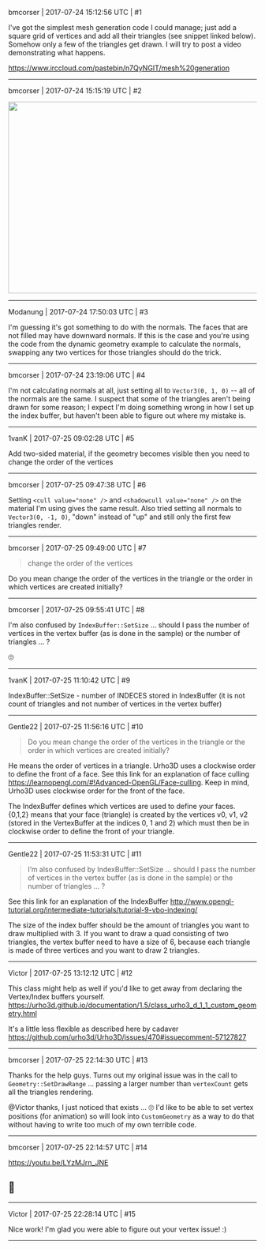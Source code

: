 bmcorser | 2017-07-24 15:12:56 UTC | #1

I've got the simplest mesh generation code I could manage; just add a square grid of vertices and add all their triangles (see snippet linked below). Somehow only a few of the triangles get drawn. I will try to post a video demonstrating what happens.

https://www.irccloud.com/pastebin/n7QyNGIT/mesh%20generation

-------------------------

bmcorser | 2017-07-24 15:15:19 UTC | #2

<img src="//cdck-file-uploads-global.s3.dualstack.us-west-2.amazonaws.com/standard17/uploads/urho3d/original/1X/3efbbcae48fc51f106c1b1397726d9a15482bee4.png" width="690" height="388">

-------------------------

Modanung | 2017-07-24 17:50:03 UTC | #3

I'm guessing it's got something to do with the normals. The faces that are not filled may have downward normals.
If this is the case and you're using the code from the dynamic geometry example to calculate the normals, swapping any two vertices for those triangles should do the trick.

-------------------------

bmcorser | 2017-07-24 23:19:06 UTC | #4

I'm not calculating normals at all, just setting all to `Vector3(0, 1, 0)` -- all of the normals are the same. I suspect that some of the triangles aren't being drawn for some reason; I expect I'm doing something wrong in how I set up the index buffer, but haven't been able to figure out where my mistake is.

-------------------------

1vanK | 2017-07-25 09:02:28 UTC | #5

Add two-sided material, if the geometry becomes visible then you need to change the order of the vertices

-------------------------

bmcorser | 2017-07-25 09:47:38 UTC | #6

Setting `<cull value="none" />` and `<shadowcull value="none" />` on the material I'm using gives the same result. Also tried setting all normals to `Vector3(0, -1, 0)`, "down" instead of "up" and still only the first few triangles render.

-------------------------

bmcorser | 2017-07-25 09:49:00 UTC | #7

> change the order of the vertices

Do you mean change the order of the vertices in the triangle or the order in which vertices are created initially?

-------------------------

bmcorser | 2017-07-25 09:55:41 UTC | #8

I'm also confused by `IndexBuffer::SetSize` ... should I pass the number of vertices in the vertex buffer (as is done in the sample) or the number of triangles ... ?

:roll_eyes:

-------------------------

1vanK | 2017-07-25 11:10:42 UTC | #9

IndexBuffer::SetSize - number of INDECES stored in IndexBuffer (it is not count of triangles and not number of vertices in the vertex buffer)

-------------------------

Gentle22 | 2017-07-25 11:56:16 UTC | #10

> Do you mean change the order of the vertices in the triangle or the order in which vertices are created initially?

He means the order of vertices in a triangle. Urho3D uses a clockwise order to define the front of a face. See this link for an explanation of face culling https://learnopengl.com/#!Advanced-OpenGL/Face-culling. Keep in mind, Urho3D uses clockwise order for the front of the face.

The IndexBuffer defines which vertices are used to define your faces. {0,1,2} means that your face (triangle) is created by the vertices v0, v1, v2 (stored in the VertexBuffer at the indices 0, 1 and 2) which must then be in clockwise order to define the front of your triangle.

-------------------------

Gentle22 | 2017-07-25 11:53:31 UTC | #11

> I’m also confused by IndexBuffer::SetSize … should I pass the number of vertices in the vertex buffer (as is done in the sample) or the number of triangles … ?

See this link for an explanation of the IndexBuffer http://www.opengl-tutorial.org/intermediate-tutorials/tutorial-9-vbo-indexing/

The size of the index buffer should be the amount of triangles you want to draw multiplied with 3. If you want to draw a quad consisting of two triangles, the vertex buffer need to have a size of 6, because each triangle is made of three vertices and you want to draw 2 triangles.

-------------------------

Victor | 2017-07-25 13:12:12 UTC | #12

This class might help as well if you'd like to get away from declaring the Vertex/Index buffers yourself. https://urho3d.github.io/documentation/1.5/class_urho3_d_1_1_custom_geometry.html

It's a little less flexible as described here by cadaver https://github.com/urho3d/Urho3D/issues/470#issuecomment-57127827

-------------------------

bmcorser | 2017-07-25 22:14:30 UTC | #13

Thanks for the help guys. Turns out my original issue was in the call to `Geometry::SetDrawRange` ... passing a larger number than `vertexCount` gets all the triangles rendering.

@Victor thanks, I just noticed that exists ... :roll_eyes: I'd like to be able to set vertex positions (for animation) so will look into `CustomGeometry` as a way to do that without having to write too much of my own terrible code.

-------------------------

bmcorser | 2017-07-25 22:14:57 UTC | #14

https://youtu.be/LYzMJrn_JNE

## :tada:

-------------------------

Victor | 2017-07-25 22:28:14 UTC | #15

Nice work! I'm glad you were able to figure out your vertex issue! :)

-------------------------

